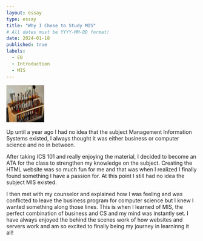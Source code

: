 ```yaml
---
layout: essay
type: essay
title: "Why I Chose to Study MIS"
# All dates must be YYYY-MM-DD format!
date: 2024-01-18
published: true
labels:
  - E0
  - Introduction
  - MIS
---
```


<img width="100px" class="rounded float-start pe-4" src="../img/igniting/paintbrushes.jpg">

Up until a year ago I had no idea that the subject Management Information Systems existed, I always thought it was either business or computer science and no in between. 

After taking ICS 101 and really enjoying the material, I decided to become an ATA for the class to strengthen my knowledge on the subject. Creating the HTML website was so much fun for me and that was when I realized I finally found something I have a passion for. At this point I still had no idea the subject MIS existed.

I then met with my counselor and explained how I was feeling and was conflicted to leave the business program for computer science but I knew I wanted something along those lines. This is when I learned of MIS, the perfect combination of business and CS and my mind was instantly set. I have always enjoyed the behind the scenes work of how websites and servers work and am so excited to finally being my journey in learninng it all!

